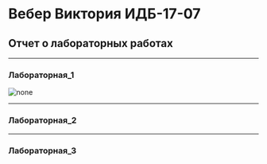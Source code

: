 # Вебер Виктория ИДБ-17-07
## Отчет о лабораторных работах
***
### Лабораторная_1
![none](https://github.com/viveber/VeberVA/blob/main/диаграмма%20рамус.png)
***
### Лабораторная_2

***
### Лабораторная_3
